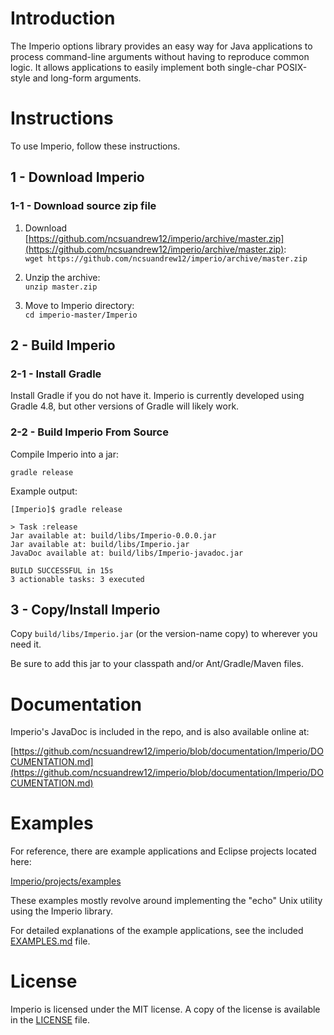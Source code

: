 # Introduction

The Imperio options library provides an easy way for Java applications to process command-line arguments without having to reproduce common logic. It allows applications to easily implement both single-char POSIX-style and long-form arguments.

# Instructions

To use Imperio, follow these instructions.

## 1 - Download Imperio

### 1-1 - Download source zip file

1. Download [https://github.com/ncsuandrew12/imperio/archive/master.zip](https://github.com/ncsuandrew12/imperio/archive/master.zip):  
 `wget https://github.com/ncsuandrew12/imperio/archive/master.zip`

1. Unzip the archive:  
 `unzip master.zip`

1. Move to Imperio directory:  
 `cd imperio-master/Imperio`

## 2 - Build Imperio

### 2-1 - Install Gradle

Install Gradle if you do not have it. Imperio is currently developed using Gradle 4.8, but other versions of Gradle will likely work.

### 2-2 - Build Imperio From Source

Compile Imperio into a jar:

`gradle release`

Example output:

```
[Imperio]$ gradle release

> Task :release
Jar available at: build/libs/Imperio-0.0.0.jar
Jar available at: build/libs/Imperio.jar
JavaDoc available at: build/libs/Imperio-javadoc.jar

BUILD SUCCESSFUL in 15s
3 actionable tasks: 3 executed
```

## 3 - Copy/Install Imperio

Copy `build/libs/Imperio.jar` (or the version-name copy) to wherever you need it.

Be sure to add this jar to your classpath and/or Ant/Gradle/Maven files.

# Documentation

Imperio's JavaDoc is included in the repo, and is also available online at:

[https://github.com/ncsuandrew12/imperio/blob/documentation/Imperio/DOCUMENTATION.md](https://github.com/ncsuandrew12/imperio/blob/documentation/Imperio/DOCUMENTATION.md)

# Examples

For reference, there are example applications and Eclipse projects located here:

[Imperio/projects/examples](Imperio/projects/examples)

These examples mostly revolve around implementing the "echo" Unix utility using the Imperio library.

For detailed explanations of the example applications, see the included [EXAMPLES.md](docs/EXAMPLES.md) file.

# License

Imperio is licensed under the MIT license. A copy of the license is available in the [LICENSE](LICENSE) file.

